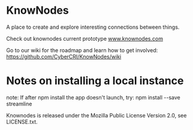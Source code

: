 KnowNodes
=========

A place to create and explore interesting connections between things.

Check out knownodes current prototype
www.knownodes.com

Go to our wiki for the roadmap and learn how to get involved:
https://github.com/CyberCRI/KnowNodes/wiki

Notes on installing a local instance
====================================
note: If after npm install the app doesn't launch, try: npm install --save streamline




Knownodes is released under the Mozilla Public License Version 2.0, see LICENSE.txt.
